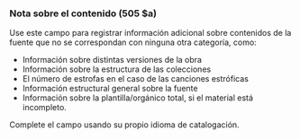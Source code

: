 ### Nota sobre el contenido (505 $a)

Use este campo para registrar información adicional sobre contenidos de la fuente que no se correspondan con ninguna otra categoría, como:

- Información sobre distintas versiones de la obra
- Información sobre la estructura de las colecciones
- El número de estrofas en el caso de las canciones estróficas
- Información estructural general sobre la fuente
- Información sobre la plantilla/orgánico total, si el material está incompleto.

Complete el campo usando su propio idioma de catalogación.
